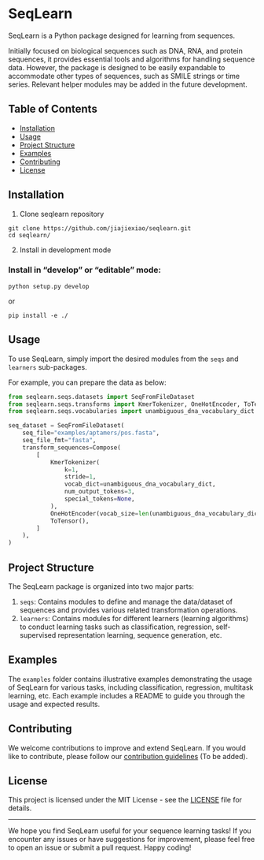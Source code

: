 # SeqLearn

SeqLearn is a Python package designed for learning from sequences. 

Initially focused on biological sequences such as DNA, RNA, and protein sequences, it provides
essential tools and algorithms for handling sequence data. However, the package is designed to be
easily expandable to accommodate other types of sequences, such as SMILE strings or time series.
Relevant helper modules may be added in the future development. 

## Table of Contents

-   [Installation](README.md#installation)
-   [Usage](README.md#usage)
-   [Project Structure](README.md#project-structure)
-   [Examples](README.md#examples)
-   [Contributing](README.md#contributing)
-   [License](README.md#license)

## Installation


1. Clone seqlearn repository
```
git clone https://github.com/jiajiexiao/seqlearn.git
cd seqlearn/
```

2. Install in development mode
### Install in “develop” or “editable” mode:
```
python setup.py develop
```
or
```
pip install -e ./
```


<!-- You can install SeqLearn using pip:

`pip install seqlearn`  -->

## Usage

To use SeqLearn, simply import the desired modules from the `seqs` and `learners` sub-packages.

For example, you can prepare the data as below: 
```python
from seqlearn.seqs.datasets import SeqFromFileDataset
from seqlearn.seqs.transforms import KmerTokenizer, OneHotEncoder, ToTensor
from seqlearn.seqs.vocabularies import unambiguous_dna_vocabulary_dict

seq_dataset = SeqFromFileDataset(
    seq_file="examples/aptamers/pos.fasta",
    seq_file_fmt="fasta",
    transform_sequences=Compose(
        [
            KmerTokenizer(
                k=1,
                stride=1,
                vocab_dict=unambiguous_dna_vocabulary_dict,
                num_output_tokens=3,
                special_tokens=None,
            ),
            OneHotEncoder(vocab_size=len(unambiguous_dna_vocabulary_dict)),
            ToTensor(),
        ]
    ),
)
```



## Project Structure

The SeqLearn package is organized into two major parts:

1.  `seqs`: Contains modules to define and manage the data/dataset of sequences and provides various
    related transformation operations.
2.  `learners`: Contains modules for different learners (learning algorithms) to conduct learning
    tasks such as classification, regression, self-supervised representation learning, sequence
    generation, etc.

## Examples

The `examples` folder contains illustrative examples demonstrating the usage of SeqLearn for various
tasks, including classification, regression, multitask learning, etc. Each example includes a README
to guide you through the usage and expected results.

## Contributing

We welcome contributions to improve and extend SeqLearn. If you would like to contribute, please
follow our [contribution guidelines](CONTRIBUTING.md) (To be added).

## License

This project is licensed under the MIT License - see the [LICENSE](/LICENSE) file for details.

----------

We hope you find SeqLearn useful for your sequence learning tasks! If you encounter any issues or
have suggestions for improvement, please feel free to open an issue or submit a pull request. Happy
coding!